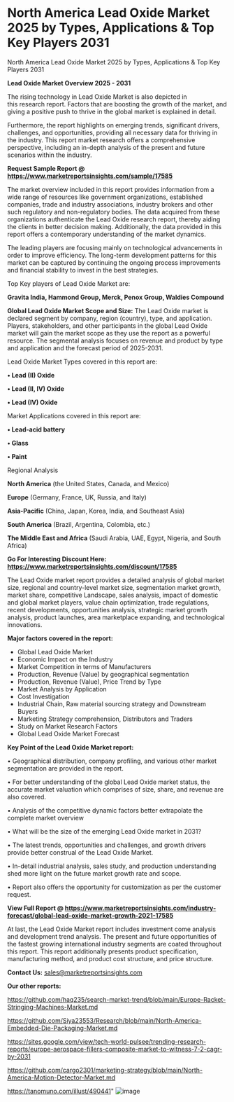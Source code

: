 # North America Lead Oxide Market 2025 by Types, Applications & Top Key Players 2031
North America Lead Oxide Market 2025 by Types, Applications & Top Key Players 2031

<Strong> Lead Oxide Market Overview 2025 - 2031</strong>

The rising technology in Lead Oxide Market is also depicted in this research report. Factors that are boosting the growth of the market, and giving a positive push to thrive in the global market is explained in detail.

Furthermore, the report highlights on emerging trends, significant drivers, challenges, and opportunities, providing all necessary data for thriving in the industry. This report market research offers a comprehensive perspective, including an in-depth analysis of the present and future scenarios within the industry.

<strong>Request Sample Report @ <a href=https://www.marketreportsinsights.com/sample/17585>https://www.marketreportsinsights.com/sample/17585</a></strong>

The market overview included in this report provides information from a wide range of resources like government organizations, established companies, trade and industry associations, industry brokers and other such regulatory and non-regulatory bodies. The data acquired from these organizations authenticate the Lead Oxide research report, thereby aiding the clients in better decision making. Additionally, the data provided in this report offers a contemporary understanding of the market dynamics.

The leading players are focusing mainly on technological advancements in order to improve efficiency. The long-term development patterns for this market can be captured by continuing the ongoing process improvements and financial stability to invest in the best strategies.

Top Key players of Lead Oxide Market are:

<strong>Gravita India, Hammond Group, Merck, Penox Group, Waldies Compound</strong>

<strong><b>Global Lead Oxide Market Scope and Size:</b></strong>
The Lead Oxide market is declared segment by company, region (country), type, and application. Players, stakeholders, and other participants in the global Lead Oxide market will gain the market scope as they use the report as a powerful resource. The segmental analysis focuses on revenue and product by type and application and the forecast period of 2025-2031.

Lead Oxide Market Types covered in this report are:

<strong>• Lead (II) Oxide

• Lead (II, IV) Oxide

• Lead (IV) Oxide</strong>

Market Applications covered in this report are:

<strong>• Lead-acid battery

• Glass

• Paint</strong> 

Regional Analysis

<strong>North America</strong> (the United States, Canada, and Mexico)

<strong>Europe</strong> (Germany, France, UK, Russia, and Italy)

<strong>Asia-Pacific</strong> (China, Japan, Korea, India, and Southeast Asia)

<strong>South America</strong> (Brazil, Argentina, Colombia, etc.)

<strong>The Middle East and Africa</strong> (Saudi Arabia, UAE, Egypt, Nigeria, and South Africa)

<strong>Go For Interesting Discount Here: <a href=https://www.marketreportsinsights.com/discount/17585>https://www.marketreportsinsights.com/discount/17585</a></strong>

The Lead Oxide market report provides a detailed analysis of global market size, regional and country-level market size, segmentation market growth, market share, competitive Landscape, sales analysis, impact of domestic and global market players, value chain optimization, trade regulations, recent developments, opportunities analysis, strategic market growth analysis, product launches, area marketplace expanding, and technological innovations.

<strong><b>Major factors covered in the report:</b></strong>
<ul>
  <li>Global Lead Oxide Market </li>
  <li>Economic Impact on the Industry</li>
  <li>Market Competition in terms of Manufacturers</li>
  <li>Production, Revenue (Value) by geographical segmentation</li>
  <li>Production, Revenue (Value), Price Trend by Type</li>
  <li>Market Analysis by Application</li>
  <li>Cost Investigation</li>
  <li>Industrial Chain, Raw material sourcing strategy and Downstream Buyers</li>
  <li>Marketing Strategy comprehension, Distributors and Traders</li>
  <li>Study on Market Research Factors</li>
  <li>Global Lead Oxide Market Forecast</li>
</ul>

<strong><b>Key Point of the Lead Oxide Market report:</b></strong>

• Geographical distribution, company profiling, and various other market segmentation are provided in the report.

• For better understanding of the global Lead Oxide market status, the accurate market valuation which comprises of size, share, and revenue are also covered.

• Analysis of the competitive dynamic factors better extrapolate the complete market overview

• What will be the size of the emerging Lead Oxide market in 2031?

• The latest trends, opportunities and challenges, and growth drivers provide better construal of the Lead Oxide Market.

• In-detail industrial analysis, sales study, and production understanding shed more light on the future market growth rate and scope.

• Report also offers the opportunity for customization as per the customer request.

<strong><b>View Full Report @ <a href=https://www.marketreportsinsights.com/industry-forecast/global-lead-oxide-market-growth-2021-17585>https://www.marketreportsinsights.com/industry-forecast/global-lead-oxide-market-growth-2021-17585</a></b></strong>


At last, the Lead Oxide Market report includes investment come analysis and development trend analysis. The present and future opportunities of the fastest growing international industry segments are coated throughout this report. This report additionally presents product specification, manufacturing method, and product cost structure, and price structure.

<strong>Contact Us:</strong>
sales@marketreportsinsights.com

<strong>Our other reports:</strong>

<a href=https://github.com/haq235/search-market-trend/blob/main/Europe-Racket-Stringing-Machines-Market.md>https://github.com/haq235/search-market-trend/blob/main/Europe-Racket-Stringing-Machines-Market.md</a>

<a href=https://github.com/Siya23553/Research/blob/main/North-America-Embedded-Die-Packaging-Market.md>https://github.com/Siya23553/Research/blob/main/North-America-Embedded-Die-Packaging-Market.md</a>

<a href=https://sites.google.com/view/tech-world-pulsee/trending-research-reports/europe-aerospace-fillers-composite-market-to-witness-7-2-cagr-by-2031>https://sites.google.com/view/tech-world-pulsee/trending-research-reports/europe-aerospace-fillers-composite-market-to-witness-7-2-cagr-by-2031</a>

<a href=https://github.com/cargo2301/marketing-strategy/blob/main/North-America-Motion-Detector-Market.md>https://github.com/cargo2301/marketing-strategy/blob/main/North-America-Motion-Detector-Market.md</a>

<a href=https://tanomuno.com/illust/490441>https://tanomuno.com/illust/490441</a>"
![image](https://github.com/user-attachments/assets/97d0f775-a9ad-4c2f-b701-87be37b91654)
